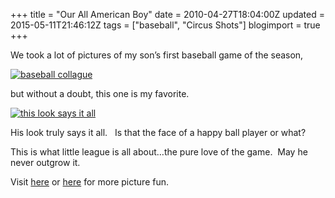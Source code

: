 +++
title = "Our All American Boy"
date = 2010-04-27T18:04:00Z
updated = 2015-05-11T21:46:12Z
tags = ["baseball", "Circus Shots"]
blogimport = true 
+++

We took a lot of pictures of my son’s first baseball game of the season,

[![baseball collague](https://latc.s3.amazonaws.com/wp-content/uploads/2010/04/baseballcollague.jpg "baseball collague")](https://latc.s3.amazonaws.com/wp-content/uploads/2010/04/baseballcollague.jpg) 

but without a doubt, this one is my favorite. 

[![this look says it all](https://latc.s3.amazonaws.com/wp-content/uploads/2010/04/thislooksaysitall.jpg "this look says it all")](https://latc.s3.amazonaws.com/wp-content/uploads/2010/04/thislooksaysitall.jpg)

His look truly says it all.&#160;&#160; Is that the face of a happy ball player or what?

This is what little league is all about…the pure love of the game.&#160; May he never outgrow it. 


Visit [here](http://sevenclowncircus.com/) or [here](http://www.5minutesformom.com) for more picture fun.

